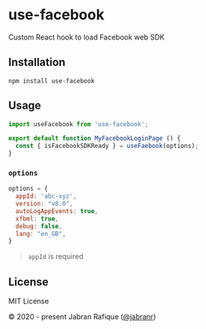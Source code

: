 # use-facebook

Custom React hook to load Facebook web SDK

## Installation

```shell
npm install use-facebook
```

## Usage

```js
import useFacebook from 'use-facebook';

export default function MyFacebookLoginPage () {
  const { isFacebookSDKReady } = useFaebook(options);
}
```

### `options`

```js
options = {
  appId: 'abc-xyz',
  version: "v8.0",
  autoLogAppEvents: true,
  xfbml: true,
  debug: false,
  lang: "en_GB",
}
```

> `appId` is required


## License
MIT License

&copy; 2020 - present Jabran Rafique ([@jabranr](https://twitter.com/jabranr))

